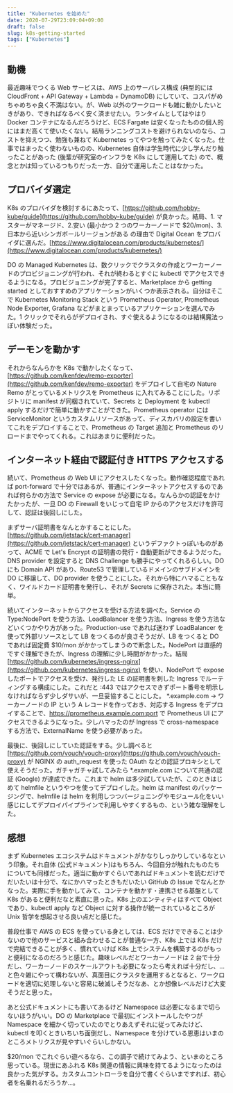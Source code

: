 ```yaml
---
title: "Kubernetes を始めた"
date: 2020-07-29T23:09:04+09:00
draft: false
slug: k8s-getting-started
tags: ["Kubernetes"]
---
```


## 動機

最近趣味でつくる Web サービスは、AWS 上のサーバレス構成 (典型的には CloudFront + API Gateway + Lambda + DynamoDB) にしていて、コスパがめちゃめちゃ良く不満はない。が、Web 以外のワークロードも雑に動かしたいときがあり、できればなるべく安く済ませたい。ランタイムとしてはやはり Docker コンテナになるんだろうけど、ECS Fargate は安くなったものの個人的にはまだ高くて使いたくない。結局ランニングコストを避けられないのなら、コストを抑えつつ、勉強も兼ねて Kubernetes ってやつを触ってみたくなった。仕事ではまったく使わないものの、Kubernetes 自体は学生時代に少し学んだり触ったことがあった (後輩が研究室のインフラを K8s にして運用してた) ので、概念とかは知っているつもりだった一方、自分で運用したことはなかった。

<!--more-->

## プロバイダ選定

K8s のプロバイダを検討するにあたって、[https://github.com/hobby-kube/guide](https://github.com/hobby-kube/guide) が良かった。結局、1. マスターがマネージド、2.安い (最小かつ 2 つのワーカーノードで $20/mon)、3. 日本から近いシンガポールリージョンがある の理由で Digital Ocean をプロバイダに選んだ。[https://www.digitalocean.com/products/kubernetes/](https://www.digitalocean.com/products/kubernetes/)

DO の Managed Kubernetes は、数クリックでクラスタの作成とワーカーノードのプロビジョニングが行われ、それが終わるとすぐに kubectl でアクセスできるようになる。プロビジョニングが完了すると、Marketplace から getting started としておすすめのアプリケーションがいくつか表示される。自分はそこで Kubernetes Monitoring Stack という Prometheus Operator, Prometheus Node Exporter, Grafana などがまとまっているアプリケーションを選んでみた。1 クリックでそれらがデプロイされ、すぐ使えるようになるのは結構魔法っぽい体験だった。

## デーモンを動かす

それからなんらかを K8s で動かしたくなって、[https://github.com/kenfdev/remo-exporter](https://github.com/kenfdev/remo-exporter) をデプロイして自宅の Nature Remo がとっているメトリクスを Prometheus に入れてみることにした。リポジトリに manifest が同梱されていて、Secrets と Deployment を kubectl apply するだけで簡単に動かすことができた。Prometheus operator には ServiceMonitor というカスタムリソースがあって、ディスカバリの設定を書いてこれをデプロイすることで、Prometheus の Target 追加と Prometheus のリロードまでやってくれる。これはあまりに便利だった。

## インターネット経由で認証付き HTTPS アクセスする

続いて、Prometheus の Web UI にアクセスしたくなった。動作確認程度であれば port-forward で十分ではあるが、普通にインターネットアクセスするのであれば何らかの方法で Service の expose が必要になる。なんらかの認証をかけたかったが、一旦 DO の Firewall をいじって自宅 IP からのアクセスだけを許可して、認証は後回しにした。

まずサーバ証明書をなんとかすることにした。[https://github.com/jetstack/cert-manager](https://github.com/jetstack/cert-manager) というデファクトっぽいものがあって、ACME で Let's Encrypt の証明書の発行・自動更新ができるようだった。DNS provider を設定すると DNS Challenge も勝手にやってくれるらしい。DO にも Domain API があり、Route53 で管理しているドメインのサブドメインを DO に移譲して、DO provider を使うことにした。それから特にハマることもなく、ワイルドカード証明書を発行し、それが Secrets に保存された。本当に簡単。

続いてインターネットからアクセスを受ける方法を調べた。Service の Type:NodePort を使う方法、LoadBalancer を使う方法、Ingress を使う方法などいくつかやり方があった。Production-use であれば迷わず LoadBalancer を使って外部リソースとして LB をつくるのが良さそうだが、LB をつくると DO であれば固定費 $10/mon がかかってしまうので断念した。NodePort は直感的ですぐ理解できたが、Ingress の理解に少し時間がかかった。結局 [https://github.com/kubernetes/ingress-nginx](https://github.com/kubernetes/ingress-nginx) を使い、NodePort で expose したポートでアクセスを受け、発行した LE の証明書を刺した Ingress でルーティングする構成にした。これだと :443 ではアクセスできずポート番号を明示しなければならず少しダサいが、一旦妥協することにした。 *.example.com → ワーカーノードの IP という A レコードを作っておき、対応する Ingress をデプロイすることで、https://prometheus.example.com:port で Prometheus UI にアクセスできるようになった。少しハマったのが Ingress で cross-namespace する方法で、ExternalName を使う必要があった。

最後に、後回しにしていた認証をする。少し調べると [https://github.com/vouch/vouch-proxy](https://github.com/vouch/vouch-proxy) が NGINX の auth_request を使った OAuth などの認証プロキシとして使えそうだった。ガチャガチャ試してみたら *.example.com について共通の認証 (Google) が達成できた。これまで helm は多少試していたが、このときはじめて helmfile というやつを使ってデプロイした。helm は manifest のパッケージングで、helmfile は helm を利用しつつバージョニングやモジュール化をいい感じにしてデプロイパイプラインで利用しやすくするもの、という雑な理解をした。

## 感想

まず Kubernetes エコシステムはドキュメントがかなりしっかりしているなという印象。それ自体 (公式ドキュメント)はもちろん、今回自分が触れたものたちについても同様だった。適当に動かすぐらいであればドキュメントを読むだけでだいたいは十分で、なにかハマったときもだいたい GitHub の Issue でなんとかなった。実際に手を動かしてみて、コンテナを動かす・連携させる基盤として K8s があると便利だなと素直に思った。K8s 上のエンティティはすべて Object であり、kubectl apply など Object に対する操作が統一されているところが Unix 哲学を想起させる良い点だと感じた。

普段仕事で AWS の ECS を使っている身としては、ECS だけでできることは少ないので他のサービスと組み合わせることが普通な一方、K8s 上では K8s だけで完結できることが多く、慣れていけば K8s 上でシステムを構築するのがもっと便利になるのだろうと感じた。趣味レベルだとワーカーノードは 2 台で十分だし、ワーカーノードのスケールアウトも必要になったら考えれば十分だし、… と色々雑にやって構わないが、真面目にクラスタを運用するとなると、ワークロードを適切に処理しないと容易に破滅しそうだなあ、とか想像レベルだけど大変そうだと思った。

あと公式ドキュメントにも書いてあるけど Namespace は必要になるまで切らないほうがいい。DO の Marketplace で最初にインストールしたやつが Namespace を細かく切っていたのでとりあえずそれに従ってみたけど、kubectl を叩くときいちいち面倒だし、Namespace を分けている恩恵はいまのところメトリクスが見やすいぐらいしかない。

$20/mon でこれぐらい遊べるなら、この調子で続けてみよう、といまのところ思っている。現世にあふれる K8s 関連の情報に興味を持てるようになったのは良かった気がする。カスタムコントローラを自分で書くぐらいまですれば、初心者を名乗れるだろうか…。
